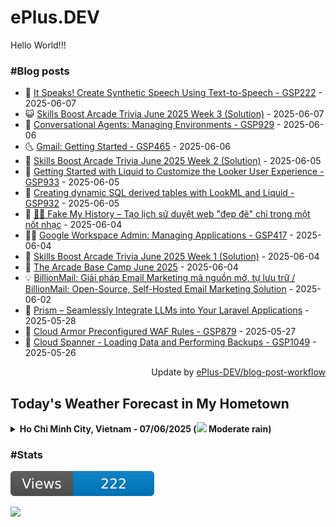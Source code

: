 # ePlus.DEV

Hello World!!!

### #Blog posts

- 🧰 [It Speaks! Create Synthetic Speech Using Text-to-Speech - GSP222](https://eplus.dev/it-speaks-create-synthetic-speech-using-text-to-speech-gsp222) - 2025-06-07 
- 😺 [Skills Boost Arcade Trivia June 2025 Week 3 &lpar;Solution&rpar;](https://eplus.dev/skills-boost-arcade-trivia-june-2025-week-3-solution) - 2025-06-07 
- 🗽 [Conversational Agents: Managing Environments - GSP929](https://eplus.dev/conversational-agents-managing-environments-gsp929) - 2025-06-06 
- 🌜 [Gmail: Getting Started - GSP465](https://eplus.dev/gmail-getting-started-gsp465) - 2025-06-06 
- 📝 [Skills Boost Arcade Trivia June 2025 Week 2 &lpar;Solution&rpar;](https://eplus.dev/skills-boost-arcade-trivia-june-2025-week-2-solution) - 2025-06-05 
- 🚀 [Getting Started with Liquid to Customize the Looker User Experience - GSP933](https://eplus.dev/getting-started-with-liquid-to-customize-the-looker-user-experience-gsp933) - 2025-06-05 
- 💼 [Creating dynamic SQL derived tables with LookML and Liquid - GSP932](https://eplus.dev/creating-dynamic-sql-derived-tables-with-lookml-and-liquid-gsp932) - 2025-06-05 
- 🦣 [🕵️‍♂️ Fake My History – Tạo lịch sử duyệt web &quot;đẹp đẽ&quot; chỉ trong một nốt nhạc](https://eplus.dev/fake-my-history-tao-lich-su-duyet-web-dep-de-chi-trong-mot-not-nhac) - 2025-06-04 
- 👨‍🏫 [Google Workspace Admin: Managing Applications - GSP417](https://eplus.dev/google-workspace-admin-managing-applications-gsp417) - 2025-06-04 
- 🔭 [Skills Boost Arcade Trivia June 2025 Week 1 &lpar;Solution&rpar;](https://eplus.dev/skills-boost-arcade-trivia-june-2025-week-1-solution) - 2025-06-04 
- 🤡 [The Arcade Base Camp June 2025](https://eplus.dev/the-arcade-base-camp-june-2025) - 2025-06-04 
- 💡 [BillionMail: Giải pháp Email Marketing mã nguồn mở, tự lưu trữ / BillionMail: Open-Source, Self-Hosted Email Marketing Solution](https://eplus.dev/billionmail-giai-phap-email-marketing-ma-nguon-mo-tu-luu-tru-billionmail-open-source-self-hosted-email-marketing-solution) - 2025-06-02 
- 🦣 [Prism – Seamlessly Integrate LLMs into Your Laravel Applications](https://eplus.dev/prism-seamlessly-integrate-llms-into-your-laravel-applications) - 2025-05-28 
- 💪 [Cloud Armor Preconfigured WAF Rules - GSP879](https://eplus.dev/cloud-armor-preconfigured-waf-rules-gsp879) - 2025-05-27 
- 🤡 [Cloud Spanner - Loading Data and Performing Backups - GSP1049](https://eplus.dev/cloud-spanner-loading-data-and-performing-backups-gsp1049) - 2025-05-26 


<div align="right">
    Update by <a target="_blank" href="https://github.com/ePlus-DEV/blog-post-workflow">ePlus-DEV/blog-post-workflow</a>
</div>


## Today's Weather Forecast in My Hometown



<details>
    <summary><b>Ho Chi Minh City, Vietnam - 07/06/2025 (<img src="https://cdn.weatherapi.com/weather/64x64/day/302.png" width="25" /> Moderate rain)</b>
    </summary>

    
<table>
    <tr>
        <th>Hour</th>
        <td>00:00</td><td>01:00</td><td>02:00</td><td>03:00</td><td>04:00</td><td>05:00</td><td>06:00</td><td>07:00</td><td>08:00</td><td>09:00</td><td>10:00</td><td>11:00</td><td>12:00</td><td>13:00</td><td>14:00</td><td>15:00</td><td>16:00</td><td>17:00</td><td>18:00</td><td>19:00</td><td>20:00</td><td>21:00</td><td>22:00</td><td>23:00</td>
    </tr>
    <tr>
        <th>Weather</th>
        <td><img src="https://cdn.weatherapi.com/weather/64x64/night/176.png"></img></td><td><img src="https://cdn.weatherapi.com/weather/64x64/night/176.png"></img></td><td><img src="https://cdn.weatherapi.com/weather/64x64/night/116.png"></img></td><td><img src="https://cdn.weatherapi.com/weather/64x64/night/176.png"></img></td><td><img src="https://cdn.weatherapi.com/weather/64x64/night/353.png"></img></td><td><img src="https://cdn.weatherapi.com/weather/64x64/night/299.png"></img></td><td><img src="https://cdn.weatherapi.com/weather/64x64/day/176.png"></img></td><td><img src="https://cdn.weatherapi.com/weather/64x64/day/119.png"></img></td><td><img src="https://cdn.weatherapi.com/weather/64x64/day/116.png"></img></td><td><img src="https://cdn.weatherapi.com/weather/64x64/day/176.png"></img></td><td><img src="https://cdn.weatherapi.com/weather/64x64/day/116.png"></img></td><td><img src="https://cdn.weatherapi.com/weather/64x64/day/176.png"></img></td><td><img src="https://cdn.weatherapi.com/weather/64x64/day/176.png"></img></td><td><img src="https://cdn.weatherapi.com/weather/64x64/day/353.png"></img></td><td><img src="https://cdn.weatherapi.com/weather/64x64/day/389.png"></img></td><td><img src="https://cdn.weatherapi.com/weather/64x64/day/122.png"></img></td><td><img src="https://cdn.weatherapi.com/weather/64x64/day/353.png"></img></td><td><img src="https://cdn.weatherapi.com/weather/64x64/day/299.png"></img></td><td><img src="https://cdn.weatherapi.com/weather/64x64/day/116.png"></img></td><td><img src="https://cdn.weatherapi.com/weather/64x64/night/176.png"></img></td><td><img src="https://cdn.weatherapi.com/weather/64x64/night/176.png"></img></td><td><img src="https://cdn.weatherapi.com/weather/64x64/night/176.png"></img></td><td><img src="https://cdn.weatherapi.com/weather/64x64/night/176.png"></img></td><td><img src="https://cdn.weatherapi.com/weather/64x64/night/176.png"></img></td>
    </tr>
    <tr>
        <th>Condition</th>
        <td width="200px">Patchy rain nearby</td><td width="200px">Patchy rain nearby</td><td width="200px">Partly Cloudy </td><td width="200px">Patchy rain nearby</td><td width="200px">Light rain shower</td><td width="200px">Moderate rain at times</td><td width="200px">Patchy rain nearby</td><td width="200px">Cloudy </td><td width="200px">Partly Cloudy </td><td width="200px">Patchy rain nearby</td><td width="200px">Partly Cloudy </td><td width="200px">Patchy rain nearby</td><td width="200px">Patchy rain nearby</td><td width="200px">Light rain shower</td><td width="200px">Moderate or heavy rain with thunder</td><td width="200px">Overcast </td><td width="200px">Light rain shower</td><td width="200px">Moderate rain at times</td><td width="200px">Partly Cloudy </td><td width="200px">Patchy rain nearby</td><td width="200px">Patchy rain nearby</td><td width="200px">Patchy rain nearby</td><td width="200px">Patchy rain nearby</td><td width="200px">Patchy rain nearby</td>
    </tr>
    <tr>
        <th>Temperature</th>
        <td>28.1 °C</td><td>27.6 °C</td><td>27.3 °C</td><td>27.2 °C</td><td>26.8 °C</td><td>26 °C</td><td>26.3 °C</td><td>27.4 °C</td><td>28.5 °C</td><td>29.7 °C</td><td>31 °C</td><td>32.7 °C</td><td>33.7 °C</td><td>33.1 °C</td><td>29.2 °C</td><td>32 °C</td><td>31.7 °C</td><td>30.7 °C</td><td>30 °C</td><td>29.4 °C</td><td>28.7 °C</td><td>28.2 °C</td><td>27.7 °C</td><td>27.2 °C</td>
    </tr>
    <tr>
        <th>Wind</th>
        <td>11.2 kph</td><td>10.4 kph</td><td>9.7 kph</td><td>7.2 kph</td><td>7.2 kph</td><td>6.8 kph</td><td>8.3 kph</td><td>10.8 kph</td><td>13 kph</td><td>14.4 kph</td><td>14.8 kph</td><td>14.8 kph</td><td>15.8 kph</td><td>16.6 kph</td><td>15.1 kph</td><td>16.2 kph</td><td>15.8 kph</td><td>16.9 kph</td><td>14.4 kph</td><td>14 kph</td><td>10.4 kph</td><td>7.6 kph</td><td>9.4 kph</td><td>9.7 kph</td>
    </tr>
</table>


<div align="right">
    Updated at: 2025-06-07T07:27:45Z - by <a target="_blank"
        href="https://github.com/ePlus-DEV/weather-forecast">ePlus-DEV/weather-forecast</a>
</div>
</details>


### #Stats

[![Image of counter](https://github.com/ePlus-DEV/view-counter/blob/main/svg/685088620/badge.svg)](https://github.com/ePlus-DEV/view-counter/blob/main/readme/685088620/week.md)

![](https://komarev.com/ghpvc/?username=ePlus-DEV&style=for-the-badge)
